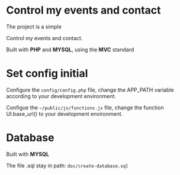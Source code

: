 # Control my events and contact
The project is a simple

Control my events and contact.

Built with **PHP** and **MYSQL**, using the **MVC** standard

# Set config initial
Configure the ```config/config.php``` file, change the APP_PATH variable according to your development environment.

Configue the ```~/public/js/functions.js``` file, change the function UI.base_url() to your development environment.

# Database
Built with **MYSQL**

The file .sql stay in path: ```doc/create-database.sql```